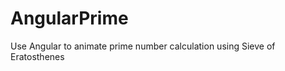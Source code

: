 AngularPrime
============

Use Angular to animate prime number calculation using Sieve of Eratosthenes

